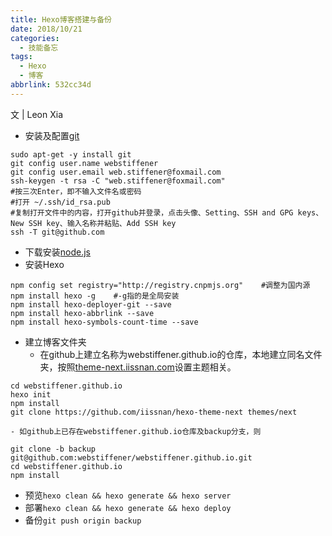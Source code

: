 ```yaml
---
title: Hexo博客搭建与备份
date: 2018/10/21
categories:
  - 技能备忘
tags:
  - Hexo
  - 博客
abbrlink: 532cc34d
---
```


文 | Leon Xia

- 安装及配置[git](git-scm.com)
```
sudo apt-get -y install git
git config user.name webstiffener
git config user.email web.stiffener@foxmail.com
ssh-keygen -t rsa -C "web.stiffener@foxmail.com"
#按三次Enter，即不输入文件名或密码
#打开 ~/.ssh/id_rsa.pub
#复制打开文件中的内容，打开github并登录，点击头像、Setting、SSH and GPG keys、New SSH key、输入名称并粘贴、Add SSH key
ssh -T git@github.com
```
- 下载安装[node.js](nodejs.org)
- 安装Hexo
```shell
npm config set registry="http://registry.cnpmjs.org"    #调整为国内源
npm install hexo -g    #-g指的是全局安装
npm install hexo-deployer-git --save
npm install hexo-abbrlink --save
npm install hexo-symbols-count-time --save
```
- 建立博客文件夹
    - 在github上建立名称为webstiffener.github.io的仓库，本地建立同名文件夹，按照[theme-next.iissnan.com](http://theme-next.iissnan.com/)设置主题相关。
```
cd webstiffener.github.io
hexo init
npm install
git clone https://github.com/iissnan/hexo-theme-next themes/next
```
    - 如github上已存在webstiffener.github.io仓库及backup分支，则
```shell
git clone -b backup git@github.com:webstiffener/webstiffener.github.io.git
cd webstiffener.github.io
npm install
``` 
- 预览`hexo clean && hexo generate && hexo server`
- 部署`hexo clean && hexo generate && hexo deploy`
- 备份`git push origin backup`

